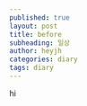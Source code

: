 ```yaml
---
published: true
layout: post
title: before
subheading: 일상
author: heyjh
categories: diary
tags: diary
---
```


hi
<!-- 
일 - 집 - 일 - 집 반복하면서 연말을 보내고있는 중이다. 

연말이라 그런지 생각도 많아지고, 나는 무엇을 하고 싶은 것일까 라는 생각도 하게되는 요즘이다. 

물론 서울에서 살때보단 생각하는것들이 줄이들기는 했다.

생각이 많아지니, 스트레스도 받는 것 같고 한가지에만 집중하고 싶어서 오랜만에 개발을 해보기로 했다. 

많이 까먹기도 했지만,, 이것저것 설치하다보니 시간은 훌쩍 가있었고, 나 나름대로도 뿌듯해하며 오랜만에 활기가 돌아온 것 같다 ㅎㅎ

###### 나의 머릿속안 ######

- 취미생활 갖기
- 조용하고 따듯한 곳에서 책읽기
- 여행가기
- 경제, 투자
- 공부
- 시간을 효율적으로 보낼 수 있는 방법 찾기


맛집블로그를 작성하는 친구한테 나도 열심히 나의 블로그를 작성해보겠다고 했는데, 블로그 작성도 쉬운일은 아니였던 것 같다. 
네이버블로그를 활용해서 글을 올렸는데, 그것보단 개발툴도 활용해보고 싶다는게 커서 지킬테마를 이용해서 깃헙 블로그를 작성해보려고 한다.

얼마나 갈까ㅋㅋ

오늘 날씨가 많이 춥다고 하는데, 오늘의 nighttime근무는 어떠할까

한라산 등산보다는 덜 힘들겠지라고 생각하며 출근준비를 해야겠다.

![image](https://github.com/jijoytae/jijoytae.github.io/issues/1#issue-1509955628) -->